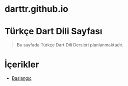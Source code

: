 # darttr.github.io

Türkçe Dart Dili Sayfası
========================


> Bu sayfada Türkçe Dart Dili Dersleri planlanmaktadır.

# İçerikler
- [Başlangıç](baslangic)
